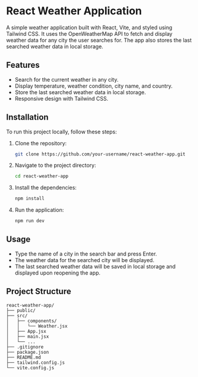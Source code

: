 # React Weather Application

A simple weather application built with React, Vite, and styled using Tailwind CSS. It uses the OpenWeatherMap API to fetch and display weather data for any city the user searches for. The app also stores the last searched weather data in local storage.

## Features

- Search for the current weather in any city.
- Display temperature, weather condition, city name, and country.
- Store the last searched weather data in local storage.
- Responsive design with Tailwind CSS.

## Installation

To run this project locally, follow these steps:

1. Clone the repository:
    ```sh
    git clone https://github.com/your-username/react-weather-app.git
    ```
2. Navigate to the project directory:
    ```sh
    cd react-weather-app
    ```
3. Install the dependencies:
    ```sh
    npm install
    ```
4. Run the application:
    ```sh
    npm run dev
    ```

## Usage

- Type the name of a city in the search bar and press Enter.
- The weather data for the searched city will be displayed.
- The last searched weather data will be saved in local storage and displayed upon reopening the app.

## Project Structure

```plaintext
react-weather-app/
├── public/
├── src/
│   ├── components/
│   │   └── Weather.jsx
│   ├── App.jsx
│   ├── main.jsx
│   └── ...
├── .gitignore
├── package.json
├── README.md
├── tailwind.config.js
└── vite.config.js
